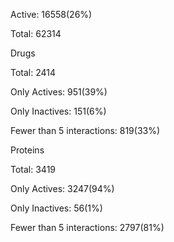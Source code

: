 Active: 16558(26%)

Total: 62314



Drugs

Total: 2414

Only Actives: 951(39%)

Only Inactives: 151(6%)

Fewer than 5 interactions: 819(33%)



Proteins

Total: 3419

Only Actives: 3247(94%)

Only Inactives: 56(1%)

Fewer than 5 interactions: 2797(81%)


